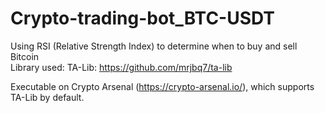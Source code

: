 # Crypto-trading-bot_BTC-USDT
Using RSI (Relative Strength Index) to determine when to buy and sell Bitcoin<br>
Library used: TA-Lib: https://github.com/mrjbq7/ta-lib<br>

Executable on Crypto Arsenal (https://crypto-arsenal.io/), which supports TA-Lib by default.
